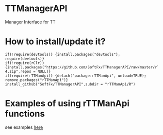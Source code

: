 # TTManagerAPI

Manager Interface for TT

# How to install/update it?
```
if(!require(devtools)) {install.packages("devtools"); require(devtools)}
if(!require(rClr)){install.packages("https://github.com/SoftFx/TTManagerAPI/raw/master/rTTManApi/Lib/RClr/rClr_0.7-4.zip",repos = NULL)}		
if(require(rTTManApi)) {detach("package:rTTManApi", unload=TRUE); remove.packages("rTTManApi")}
install_github("SoftFx/TTManagerAPI",subdir = "rTTManApi/R")		
```
# Examples of using rTTManApi functions
see examples [here](http://rpubs.com/mys1997mail/310679)
